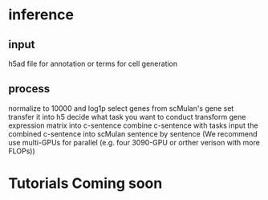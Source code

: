 # inference

## input
h5ad file for annotation or terms for cell generation

## process

normalize to 10000 and log1p
select genes from scMulan's gene set
transfer it into h5
decide what task you want to conduct
transform gene expression matrix into c-sentence
combine c-sentence with tasks
input the combined c-sentence into scMulan sentence by sentence (We recommend use multi-GPUs for parallel (e.g. four 3090-GPU or orther verison with more FLOPs))

# Tutorials Coming soon


